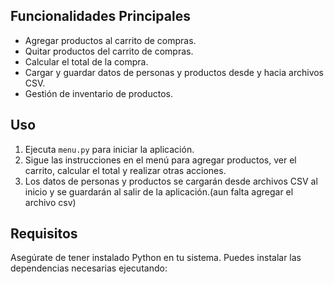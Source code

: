 
## Funcionalidades Principales

- Agregar productos al carrito de compras.
- Quitar productos del carrito de compras.
- Calcular el total de la compra.
- Cargar y guardar datos de personas y productos desde y hacia archivos CSV.
- Gestión de inventario de productos.

## Uso

1. Ejecuta `menu.py` para iniciar la aplicación.
2. Sigue las instrucciones en el menú para agregar productos, ver el carrito, calcular el total y realizar otras acciones.
3. Los datos de personas y productos se cargarán desde archivos CSV al inicio y se guardarán al salir de la aplicación.(aun falta agregar el archivo csv)

## Requisitos

Asegúrate de tener instalado Python en tu sistema. Puedes instalar las dependencias necesarias ejecutando:


# 
```

```
